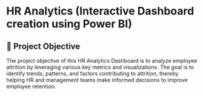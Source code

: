 # HR Analytics (Interactive Dashboard creation using Power BI)

## 🎯 Project Objective
The project objective of this HR Analytics Dashboard is to analyze employee attrition by leveraging various key metrics and visualizations. The goal is to identify trends, patterns, and factors contributing to attrition, thereby helping HR and management teams make informed decisions to improve employee retention.
